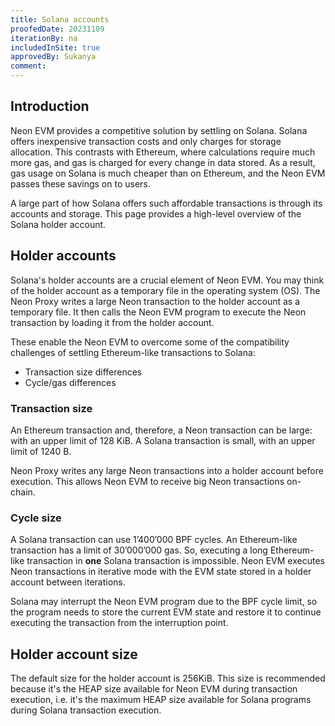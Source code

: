 ```yaml
---
title: Solana accounts
proofedDate: 20231109
iterationBy: na
includedInSite: true
approvedBy: Sukanya
comment:
---
```


## Introduction

Neon EVM provides a competitive solution by settling on Solana. Solana offers inexpensive transaction costs and only charges for storage allocation. This contrasts with Ethereum, where calculations require much more gas, and gas is charged for every change in data stored. As a result, gas usage on Solana is much cheaper than on Ethereum, and the Neon EVM passes these savings on to users.

A large part of how Solana offers such affordable transactions is through its accounts and storage. This page provides a high-level overview of the Solana holder account.

## Holder accounts

Solana's holder accounts are a crucial element of Neon EVM. You may think of the holder account as a temporary file in the operating system (OS). The Neon Proxy writes a large Neon transaction to the holder account as a temporary file. It then calls the Neon EVM program to execute the Neon transaction by loading it from the holder account.

These enable the Neon EVM to overcome some of the compatibility challenges of settling Ethereum-like transactions to Solana:

- Transaction size differences
- Cycle/gas differences

### Transaction size

An Ethereum transaction and, therefore, a Neon transaction can be large: with an upper limit of 128 KiB. A Solana transaction is small, with an upper limit of 1240 B.

Neon Proxy writes any large Neon transactions into a holder account before execution. This allows Neon EVM to receive big Neon transactions on-chain.

### Cycle size

A Solana transaction can use 1’400’000 BPF cycles. An Ethereum-like transaction has a limit of 30’000’000 gas. So, executing a long Ethereum-like transaction in **one** Solana transaction is impossible. Neon EVM executes Neon transactions in iterative mode with the EVM state stored in a holder account between iterations.

Solana may interrupt the Neon EVM program due to the BPF cycle limit, so the program needs to store the current EVM state and restore it to continue executing the transaction from the interruption point.

## Holder account size

The default size for the holder account is 256KiB. This size is recommended because it's the HEAP size available for Neon EVM during transaction execution, i.e. it's the maximum HEAP size available for Solana programs during Solana transaction execution.
